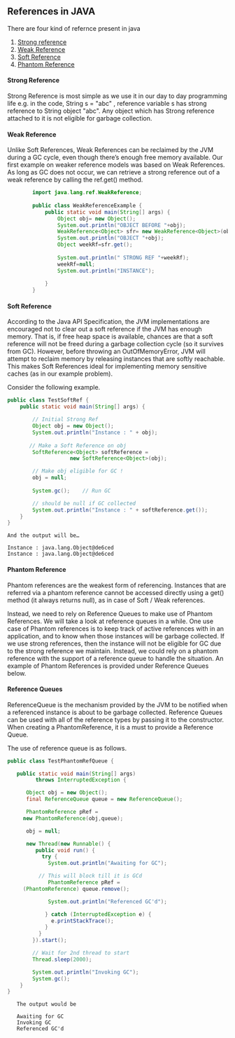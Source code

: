 ## References in JAVA 

There are four kind of refernce present in java 
   1. [Strong reference](#strong-reference)
   2. [Weak Reference](#weak-reference)
   3. [Soft Reference](#soft-reference)
   4. [Phantom Reference](#phantom-reference)
 
 #### Strong Reference 
 
  Strong Reference is most simple as we use it in our day to day programming life e.g. in the code, String s = "abc" , reference variable s has strong reference to String object "abc". Any object which has Strong reference attached to it is not eligible for garbage collection.
  
  
   #### Weak Reference
  
  Unlike Soft References, Weak References can be reclaimed by the JVM during a GC cycle, even though there’s enough free memory available.  Our first example on weaker reference models was based on Weak References. As long as GC does not occur, we can retrieve a strong reference out of a weak reference by calling the ref.get() method.
  ```java
          import java.lang.ref.WeakReference;
            
          public class WeakReferenceExample {
              public static void main(String[] args) {
                  Object obj= new Object();
                  System.out.println("OBJECT BEFORE "+obj);
                  WeakReference<Object> sfr= new WeakReference<Object>(obj);
                  System.out.println("OBJECT "+obj);
                  Object weekRf=sfr.get();
          
                  System.out.println(" STRONG REF "+weekRf);
                  weekRf=null;
                  System.out.println("INSTANCE");
          
              }
          }

```
  
  #### Soft Reference 
  According to the Java API Specification, the JVM implementations are encouraged not to clear out a soft reference if the JVM has enough memory. That is, if free heap space is available, chances are that a soft reference will not be freed during a garbage collection cycle (so it survives from GC).  However, before throwing an OutOfMemoryError, JVM will attempt to reclaim memory by releasing instances that are softly reachable.  This makes Soft References ideal for implementing memory sensitive caches (as in our example problem).
  
  Consider the following example.
  ```java
public class TestSoftRef {
      public static void main(String[] args) {
  
          // Initial Strong Ref
          Object obj = new Object();  
          System.out.println("Instance : " + obj);
          
         // Make a Soft Reference on obj
          SoftReference<Object> softReference = 
                      new SoftReference<Object>(obj); 
  
          // Make obj eligible for GC !
          obj = null;     
          
          System.gc();    // Run GC
  
          // should be null if GC collected
          System.out.println("Instance : " + softReference.get());
      }
  }
  
```
  ```text
And the output will be…
  
  Instance : java.lang.Object@de6ced
  Instance : java.lang.Object@de6ced
```

   
  #### Phantom Reference 
   
   Phantom references are the weakest form of referencing. Instances that are referred via a phantom reference cannot be accessed directly using a get() method (it always returns null), as in case of Soft / Weak references.
   
   Instead, we need to rely on Reference Queues to make use of Phantom References. We will take a look at reference queues in a while. One use case of Phantom references is to keep track of active references with in an application, and to know when those instances will be garbage collected. If we use strong references, then the instance will not be eligible for GC due to the strong reference we maintain. Instead, we could rely on a phantom reference with the support of a reference queue to handle the situation. An example of Phantom References is provided under Reference Queues below.
   
   #### Reference Queues 
   
   ReferenceQueue is the mechanism provided by the JVM to be notified when a referenced instance is about to be garbage collected. Reference Queues can be used with all of the reference types by passing it to the constructor. When creating a PhantomReference, it is a must to provide a Reference Queue.
   
   The use of reference queue is as follows.
   ```java
   public class TestPhantomRefQueue {
   
      public static void main(String[] args) 
   			throws InterruptedException {
   
         Object obj = new Object();
         final ReferenceQueue queue = new ReferenceQueue();
   
         PhantomReference pRef = 
   		new PhantomReference(obj,queue);
   
         obj = null;
   
         new Thread(new Runnable() {
            public void run() {
              try {
                System.out.println("Awaiting for GC");
   
     	     // This will block till it is GCd
                PhantomReference pRef = 
   		(PhantomReference) queue.remove(); 
   
                System.out.println("Referenced GC'd");
   
               } catch (InterruptedException e) {
                 e.printStackTrace();
               }
             }
           }).start();
   
           // Wait for 2nd thread to start
           Thread.sleep(2000);
   
           System.out.println("Invoking GC");
           System.gc();       
       }
   }

```
```text
   The output would be
   
   Awaiting for GC
   Invoking GC
   Referenced GC'd


```
       
